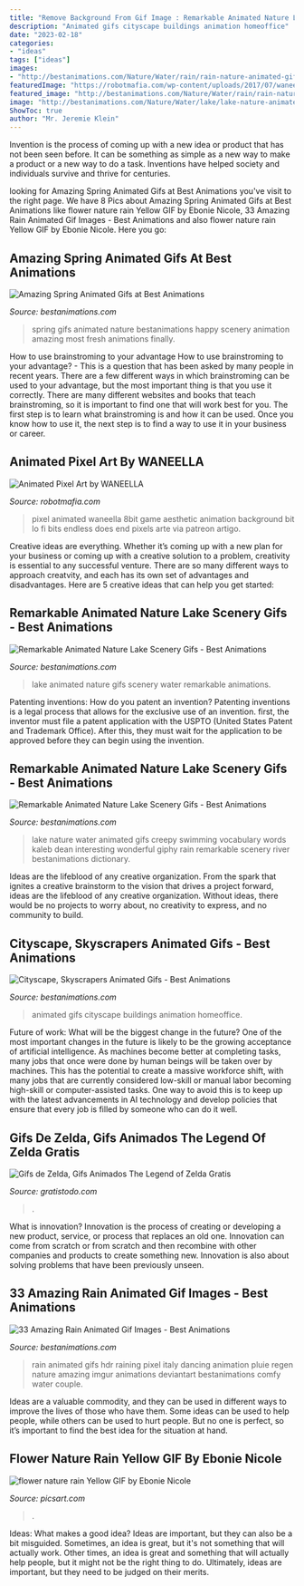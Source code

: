 ```yaml
---
title: "Remove Background From Gif Image : Remarkable Animated Nature Lake Scenery Gifs"
description: "Animated gifs cityscape buildings animation homeoffice"
date: "2023-02-18"
categories:
- "ideas"
tags: ["ideas"]
images:
- "http://bestanimations.com/Nature/Water/rain/rain-nature-animated-gif-15.gif"
featuredImage: "https://robotmafia.com/wp-content/uploads/2017/07/waneella_1.gif"
featured_image: "http://bestanimations.com/Nature/Water/rain/rain-nature-animated-gif-15.gif"
image: "http://bestanimations.com/Nature/Water/lake/lake-nature-animated-gif-14.gif"
ShowToc: true
author: "Mr. Jeremie Klein"
---
```



Invention is the process of coming up with a new idea or product that has not been seen before. It can be something as simple as a new way to make a product or a new way to do a task. Inventions have helped society and individuals survive and thrive for centuries.

	

		
looking for Amazing Spring Animated Gifs at Best Animations you've visit to the right page. We have 8 Pics about Amazing Spring Animated Gifs at Best Animations like flower nature rain Yellow GIF by Ebonie Nicole, 33 Amazing Rain Animated Gif Images - Best Animations and also flower nature rain Yellow GIF by Ebonie Nicole. Here you go:
		
    
## Amazing Spring Animated Gifs At Best Animations

<img loading=lazy src="http://bestanimations.com/Nature/spring/spring-nature-gif-9.gif" onerror="this.onerror=null;this.src='https://tse1.mm.bing.net/th?id=OIP.O0Jay_eCg-tfTD11vVMd7gAAAA&amp;pid=15.1';" alt="Amazing Spring Animated Gifs at Best Animations">

_Source: bestanimations.com_

>spring gifs animated nature bestanimations happy scenery animation amazing most fresh animations finally. 

	

How to use brainstroming to your advantage
How to use brainstroming to your advantage? - This is a question that has been asked by many people in recent years. There are a few different ways in which brainstroming can be used to your advantage, but the most important thing is that you use it correctly. There are many different websites and books that teach brainstroming, so it is important to find one that will work best for you. The first step is to learn what brainstroming is and how it can be used. Once you know how to use it, the next step is to find a way to use it in your business or career.

    
## Animated Pixel Art By WANEELLA

<img loading=lazy src="https://robotmafia.com/wp-content/uploads/2017/07/waneella_1.gif" onerror="this.onerror=null;this.src='https://tse1.mm.bing.net/th?id=OIP.WlKMYZROMzrgavh2jJ5JIQHaLH&amp;pid=15.1';" alt="Animated Pixel Art by WANEELLA">

_Source: robotmafia.com_

>pixel animated waneella 8bit game aesthetic animation background bit lo fi bits endless does end pixels arte via patreon artigo. 

	

Creative ideas are everything. Whether it’s coming up with a new plan for your business or coming up with a creative solution to a problem, creativity is essential to any successful venture. There are so many different ways to approach creatvity, and each has its own set of advantages and disadvantages. Here are 5 creative ideas that can help you get started: 

    
## Remarkable Animated Nature Lake Scenery Gifs - Best Animations

<img loading=lazy src="http://bestanimations.com/Nature/Water/lake/lake-nature-animated-gif-15.gif" onerror="this.onerror=null;this.src='https://tse4.mm.bing.net/th?id=OIP.bLQm9Q8Y86szaW0xdtT-MgHaKX&amp;pid=15.1';" alt="Remarkable Animated Nature Lake Scenery Gifs - Best Animations">

_Source: bestanimations.com_

>lake animated nature gifs scenery water remarkable animations. 

	

Patenting inventions: How do you patent an invention?
Patenting inventions is a legal process that allows for the exclusive use of an invention. first, the inventor must file a patent application with the USPTO (United States Patent and Trademark Office). After this, they must wait for the application to be approved before they can begin using the invention.

    
## Remarkable Animated Nature Lake Scenery Gifs - Best Animations

<img loading=lazy src="http://bestanimations.com/Nature/Water/lake/lake-nature-animated-gif-14.gif" onerror="this.onerror=null;this.src='https://tse2.mm.bing.net/th?id=OIP.BvgmoNYev20CXrvYFtWwGQHaJ4&amp;pid=15.1';" alt="Remarkable Animated Nature Lake Scenery Gifs - Best Animations">

_Source: bestanimations.com_

>lake nature water animated gifs creepy swimming vocabulary words kaleb dean interesting wonderful giphy rain remarkable scenery river bestanimations dictionary. 

	

Ideas are the lifeblood of any creative organization. From the spark that ignites a creative brainstorm to the vision that drives a project forward, ideas are the lifeblood of any creative organization. Without ideas, there would be no projects to worry about, no creativity to express, and no community to build.

    
## Cityscape, Skyscrapers Animated Gifs - Best Animations

<img loading=lazy src="https://bestanimations.com/HomeOffice/buildings-city-animated-gif-4.gif" onerror="this.onerror=null;this.src='https://tse4.mm.bing.net/th?id=OIP.pl865VwlFJk57p4-K-G5DQHaKI&amp;pid=15.1';" alt="Cityscape, Skyscrapers Animated Gifs - Best Animations">

_Source: bestanimations.com_

>animated gifs cityscape buildings animation homeoffice. 

	

Future of work: What will be the biggest change in the future?
One of the most important changes in the future is likely to be the growing acceptance of artificial intelligence. As machines become better at completing tasks, many jobs that once were done by human beings will be taken over by machines. This has the potential to create a massive workforce shift, with many jobs that are currently considered low-skill or manual labor becoming high-skill or computer-assisted tasks. One way to avoid this is to keep up with the latest advancements in AI technology and develop policies that ensure that every job is filled by someone who can do it well.

    
## Gifs De Zelda, Gifs Animados The Legend Of Zelda Gratis

<img loading=lazy src="https://www.gratistodo.com/wp-content/uploads/2017/02/Zelda-22.gif" onerror="this.onerror=null;this.src='https://tse4.mm.bing.net/th?id=OIP.01J1chtBUJjiLVntOvOAyAHaEJ&amp;pid=15.1';" alt="Gifs de Zelda, Gifs Animados The Legend of Zelda Gratis">

_Source: gratistodo.com_

>. 

	

What is innovation?
Innovation is the process of creating or developing a new product, service, or process that replaces an old one. Innovation can come from scratch or from scratch and then recombine with other companies and products to create something new. Innovation is also about solving problems that have been previously unseen.

    
## 33 Amazing Rain Animated Gif Images - Best Animations

<img loading=lazy src="http://bestanimations.com/Nature/Water/rain/rain-nature-animated-gif-15.gif" onerror="this.onerror=null;this.src='https://tse3.mm.bing.net/th?id=OIP.VUPllWTc7wa0inFbxEHyqgHaD2&amp;pid=15.1';" alt="33 Amazing Rain Animated Gif Images - Best Animations">

_Source: bestanimations.com_

>rain animated gifs hdr raining pixel italy dancing animation pluie regen nature amazing imgur animations deviantart bestanimations comfy water couple. 

	

Ideas are a valuable commodity, and they can be used in different ways to improve the lives of those who have them. Some ideas can be used to help people, while others can be used to hurt people. But no one is perfect, so it’s important to find the best idea for the situation at hand.

    
## Flower Nature Rain Yellow GIF By Ebonie Nicole

<img loading=lazy src="http://cdn40.picsart.com/171159066000201.gif?to=min&amp;r=1024" onerror="this.onerror=null;this.src='https://tse3.mm.bing.net/th?id=OIP.Nj1puTToAC1KWzDTPJRYZAHaHa&amp;pid=15.1';" alt="flower nature rain Yellow GIF by Ebonie Nicole">

_Source: picsart.com_

>. 

	

Ideas: What makes a good idea?
Ideas are important, but they can also be a bit misguided. Sometimes, an idea is great, but it's not something that will actually work. Other times, an idea is great and something that will actually help people, but it might not be the right thing to do. Ultimately, ideas are important, but they need to be judged on their merits.

